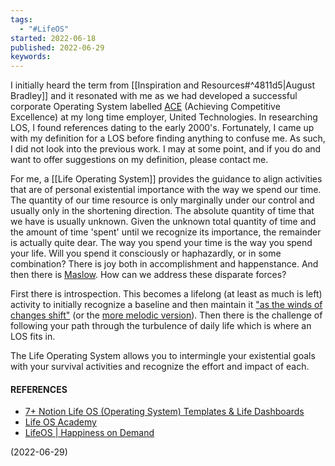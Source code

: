 ```yaml
---
tags:
  - "#LifeOS"
started: 2022-06-18
published: 2022-06-29
keywords:
---
```

I initially heard the term from [[Inspiration and Resources#^4811d5|August Bradley]] and it resonated with me as we had developed a successful corporate Operating System labelled [ACE](https://www.rtx.com/suppliers/United-Technologies-Suppliers/United-Technologies-Operating-System) (Achieving Competitive Excellence) at my long time employer, United Technologies.  In researching LOS, I found references dating to the early 2000's. Fortunately, I came up with my definition for a LOS before finding anything to confuse me. As such, I did not look into the previous work. I may at some point, and if you do and want to offer suggestions on my definition, please contact me.  

For me, a [[Life Operating System]] provides the guidance to align activities that are of personal existential importance with the way we spend our time. The quantity of our time resource is only marginally under our control and usually only in the shortening direction. The absolute quantity of time that we have is usually unknown. Given the unknown total quantity of time and the amount of time 'spent' until we recognize its importance, the remainder is actually quite dear.  The way you spend your time is the way you spend your life. Will you spend it consciously or haphazardly, or in some combination? There is joy both in accomplishment and happenstance. And then there is [Maslow](https://en.wikipedia.org/wiki/Maslow's_hierarchy_of_needs).  How can we address these disparate forces? 

First there is introspection. This becomes a lifelong (at least as much is left) activity to initially recognize a baseline and then maintain it ["as the winds of changes shift"](https://www.youtube.com/watch?v=Frj2CLGldC4) (or the [more melodic version](https://www.youtube.com/watch?v=EtOY5cgd1ns)).  Then there is the challenge of following your path through the turbulence of daily life which is where an LOS fits in. 

The Life Operating System allows you to intermingle your existential goals with your survival activities and recognize the effort and impact of each.


#### REFERENCES
- [7+ Notion Life OS (Operating System) Templates & Life Dashboards](https://gridfiti.com/notion-life-operating-system-templates/)
- [Life OS Academy](https://my.lifeoperatingsystem.com/home/)
- [LifeOS | Happiness on Demand](https://lifeoperatingsystem.com/)

(2022-06-29)